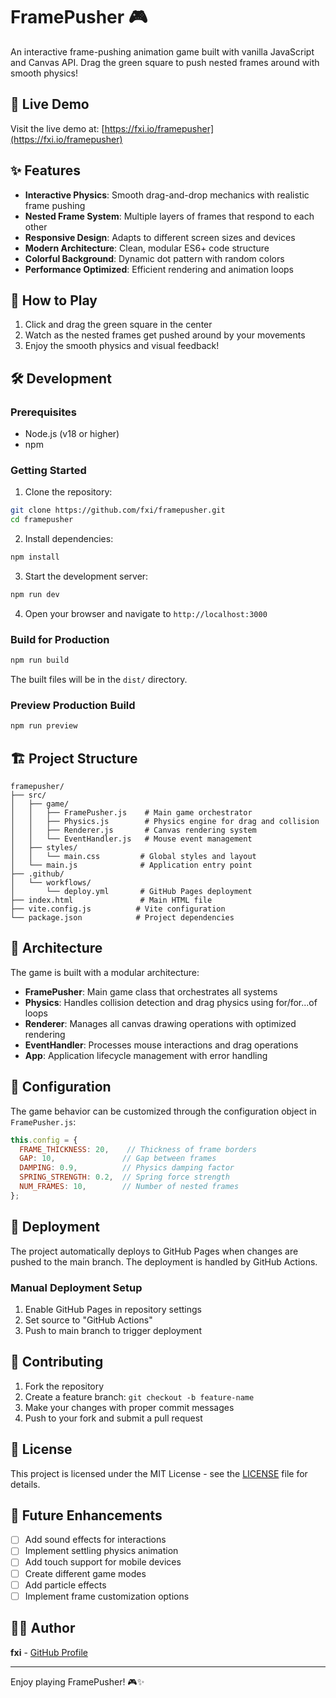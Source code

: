 # FramePusher 🎮

An interactive frame-pushing animation game built with vanilla JavaScript and Canvas API. Drag the green square to push nested frames around with smooth physics!

## 🚀 Live Demo

Visit the live demo at: [https://fxi.io/framepusher](https://fxi.io/framepusher)

## ✨ Features

- **Interactive Physics**: Smooth drag-and-drop mechanics with realistic frame pushing
- **Nested Frame System**: Multiple layers of frames that respond to each other
- **Responsive Design**: Adapts to different screen sizes and devices
- **Modern Architecture**: Clean, modular ES6+ code structure
- **Colorful Background**: Dynamic dot pattern with random colors
- **Performance Optimized**: Efficient rendering and animation loops

## 🎯 How to Play

1. Click and drag the green square in the center
2. Watch as the nested frames get pushed around by your movements
3. Enjoy the smooth physics and visual feedback!

## 🛠️ Development

### Prerequisites

- Node.js (v18 or higher)
- npm

### Getting Started

1. Clone the repository:
```bash
git clone https://github.com/fxi/framepusher.git
cd framepusher
```

2. Install dependencies:
```bash
npm install
```

3. Start the development server:
```bash
npm run dev
```

4. Open your browser and navigate to `http://localhost:3000`

### Build for Production

```bash
npm run build
```

The built files will be in the `dist/` directory.

### Preview Production Build

```bash
npm run preview
```

## 🏗️ Project Structure

```
framepusher/
├── src/
│   ├── game/
│   │   ├── FramePusher.js    # Main game orchestrator
│   │   ├── Physics.js        # Physics engine for drag and collision
│   │   ├── Renderer.js       # Canvas rendering system
│   │   └── EventHandler.js   # Mouse event management
│   ├── styles/
│   │   └── main.css         # Global styles and layout
│   └── main.js              # Application entry point
├── .github/
│   └── workflows/
│       └── deploy.yml       # GitHub Pages deployment
├── index.html               # Main HTML file
├── vite.config.js          # Vite configuration
└── package.json            # Project dependencies
```

## 🎨 Architecture

The game is built with a modular architecture:

- **FramePusher**: Main game class that orchestrates all systems
- **Physics**: Handles collision detection and drag physics using for/for...of loops
- **Renderer**: Manages all canvas drawing operations with optimized rendering
- **EventHandler**: Processes mouse interactions and drag operations
- **App**: Application lifecycle management with error handling

## 🔧 Configuration

The game behavior can be customized through the configuration object in `FramePusher.js`:

```javascript
this.config = {
  FRAME_THICKNESS: 20,    // Thickness of frame borders
  GAP: 10,               // Gap between frames
  DAMPING: 0.9,          // Physics damping factor
  SPRING_STRENGTH: 0.2,  // Spring force strength
  NUM_FRAMES: 10,        // Number of nested frames
};
```

## 🚀 Deployment

The project automatically deploys to GitHub Pages when changes are pushed to the main branch. The deployment is handled by GitHub Actions.

### Manual Deployment Setup

1. Enable GitHub Pages in repository settings
2. Set source to "GitHub Actions"
3. Push to main branch to trigger deployment

## 🤝 Contributing

1. Fork the repository
2. Create a feature branch: `git checkout -b feature-name`
3. Make your changes with proper commit messages
4. Push to your fork and submit a pull request

## 📝 License

This project is licensed under the MIT License - see the [LICENSE](LICENSE) file for details.

## 🎯 Future Enhancements

- [ ] Add sound effects for interactions
- [ ] Implement settling physics animation
- [ ] Add touch support for mobile devices
- [ ] Create different game modes
- [ ] Add particle effects
- [ ] Implement frame customization options

## 👨‍💻 Author

**fxi** - [GitHub Profile](https://github.com/fxi)

---

Enjoy playing FramePusher! 🎮✨

